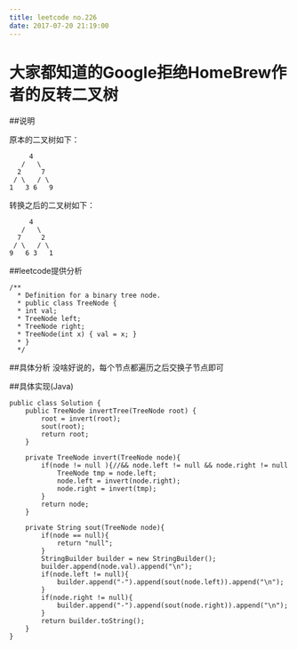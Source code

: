 ```yaml
---
title: leetcode no.226
date: 2017-07-20 21:19:00
---
```


# 大家都知道的Google拒绝HomeBrew作者的反转二叉树

##说明

原本的二叉树如下：

         4
       /   \
      2     7
     / \   / \
    1   3 6   9


转换之后的二叉树如下：

         4
       /   \
      7     2
     / \   / \
    9   6 3   1

##leetcode提供分析
```
/**
  * Definition for a binary tree node.
  * public class TreeNode {
  * int val;
  * TreeNode left;
  * TreeNode right;
  * TreeNode(int x) { val = x; }
  * }
  */
```
##具体分析
没啥好说的，每个节点都遍历之后交换子节点即可

##具体实现(Java)
```
public class Solution {
    public TreeNode invertTree(TreeNode root) {
        root = invert(root);
        sout(root);
        return root;
    }
    
    private TreeNode invert(TreeNode node){
        if(node != null ){//&& node.left != null && node.right != null
            TreeNode tmp = node.left;
            node.left = invert(node.right);
            node.right = invert(tmp);
        }
        return node;
    }
    
    private String sout(TreeNode node){
        if(node == null){
            return "null";
        }
        StringBuilder builder = new StringBuilder();
        builder.append(node.val).append("\n");
        if(node.left != null){
            builder.append("-").append(sout(node.left)).append("\n");
        }
        if(node.right != null){
            builder.append("-").append(sout(node.right)).append("\n");
        }
        return builder.toString();
    }
}
```